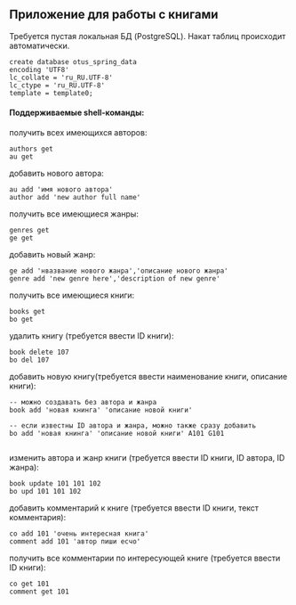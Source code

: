 ## Приложение для работы с книгами

Требуется пустая локальная БД (PostgreSQL). Накат таблиц происходит автоматически.
````
create database otus_spring_data
encoding 'UTF8'
lc_collate = 'ru_RU.UTF-8'
lc_ctype = 'ru_RU.UTF-8'
template = template0;
````

#### Поддерживаемые shell-команды:

получить всех имеющихся авторов:
````
authors get
au get
````

добавить нового автора:
````
au add 'имя нового автора'
author add 'new author full name'
````

получить все имеющиеся жанры:
````
genres get
ge get
````

добавить новый жанр:
````
ge add 'нвазвание нового жанра','описание нового жанра'
genre add 'new genre here','description of new genre'
````

получить все имеющиеся книги:
````
books get
bo get
````

удалить книгу (требуется ввести ID книги):
````
book delete 107
bo del 107
````

добавить новую книгу(требуется ввести наименование книги, описание книги):
````
-- можно создавать без автора и жанра
book add 'новая книнга' 'описание новой книги'

-- если известны ID автора и жанра, можно также сразу добавить
bo add 'новая книнга' 'описание новой книги' A101 G101
 
````

изменить автора и жанр книги (требуется ввести ID книги, ID автора, ID жанра):
````
book update 101 101 102
bo upd 101 101 102
````

добавить комментарий к книге (требуется ввести ID книги, текст комментария):
````
co add 101 'очень интересная книга'
comment add 101 'автор пиши есчо'
````

получить все комментарии по интересующей книге (требуется ввести ID книги):
````
co get 101
comment get 101
````